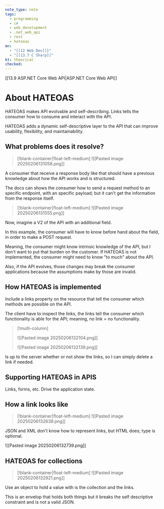 ```yaml
---
note_type: note
tags:
  - programming
  - c#
  - web_development
  - .net_web_api
  - rest
  - hateoas
mn:
  - "[[12 Web Dev]]}"
  - "[[13.7 C Sharp]]"
kt: theorical
checked:
---
```

[[13.9 ASP.NET Core Web API|ASP.NET Core Web API]]
# About HATEOAS
HATEOAS makes API evolvable and self-describing. Links tells the consumer how to consume and interact with the API.

HATEOAS adds a dynamic self-descriptive layer to the API that can improve usability, flexibility, and maintainability. 
## What problems does it resolve?
>[!blank-container|float-left-medium]
>![[Pasted image 20250206131058.png]]

A consumer that receive a response body like that should have a previous knowledge about how the API works and is structured. 

The docs can shows the consumer how to send a request method to an specific endpoint, with an specific payload; but it can't get the information from the response itself. 

>[!blank-container|float-left-medium]
>![[Pasted image 20250206131555.png]]

Now, imagine a V2 of the API with an additional field. 

In this example, the consumer will have to know before hand about the field, in order to make a POST request. 

Meaning, the consumer might know intrinsic knowledge of the API, but I don't want to put that burden on the customer. If HATEOAS is not implemented, the consumer might need to know "to much" about the API. 

Also, if the API evolves, those changes may break the consumer applications because the assumptions make by those are invalid. 
## How HATEOAS is implemented
Include a links property on the resource that tell the consumer which methods are possible on the API. 

The client have to inspect the links, the links tell the consumer which functionality is able for the API; meaning, no link = no functionality.

>[!multi-column]
>
>![[Pasted image 20250206132104.png]]
>
>![[Pasted image 20250206132139.png]]

Is up to the server whether or not show the links, so I can simply delete a link if needed. 

## Supporting HATEOAS in APIS
Links, forms, etc. Drive the application state. 
## How a link looks like
>[!blank-container|float-left-medium]
>![[Pasted image 20250206132639.png]]

JSON and XML don't know how to represent links, but HTML does; type is optional. 

![[Pasted image 20250206132739.png]]

## HATEOAS for collections
>[!blank-container|float-left-medium]
>![[Pasted image 20250206132921.png]]

Use an object to hold a value with is the collection and the links. 

This is an envelop that holds both things but it breaks the self descriptive constraint and is not a valid JSON.

